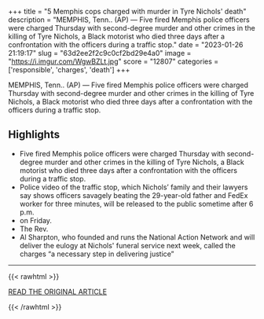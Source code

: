 +++
title = "5 Memphis cops charged with murder in Tyre Nichols' death"
description = "MEMPHIS, Tenn.. (AP) — Five fired Memphis police officers were charged Thursday with second-degree murder and other crimes in the killing of Tyre Nichols, a Black motorist who died three days after a confrontation with the officers during a traffic stop."
date = "2023-01-26 21:19:17"
slug = "63d2ee2f2c9c0cf2bd29e4a0"
image = "https://i.imgur.com/WgwBZLt.jpg"
score = "12807"
categories = ['responsible', 'charges', 'death']
+++

MEMPHIS, Tenn.. (AP) — Five fired Memphis police officers were charged Thursday with second-degree murder and other crimes in the killing of Tyre Nichols, a Black motorist who died three days after a confrontation with the officers during a traffic stop.

## Highlights

- Five fired Memphis police officers were charged Thursday with second-degree murder and other crimes in the killing of Tyre Nichols, a Black motorist who died three days after a confrontation with the officers during a traffic stop.
- Police video of the traffic stop, which Nichols’ family and their lawyers say shows officers savagely beating the 29-year-old father and FedEx worker for three minutes, will be released to the public sometime after 6 p.m.
- on Friday.
- The Rev.
- Al Sharpton, who founded and runs the National Action Network and will deliver the eulogy at Nichols' funeral service next week, called the charges “a necessary step in delivering justice”

---

{{< rawhtml >}}
  <p class="article-category">
    <a target="_blank" href="https://apnews.com/article/tyre-nichols-police-officers-charged-48d48f2137a2f34482274edb1bd1bab2">READ THE ORIGINAL ARTICLE</a>
  </p>
{{< /rawhtml >}}
